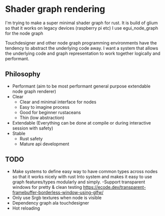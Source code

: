 # Shader graph rendering
I'm trying to make a super minimal shader graph for rust. It is build of glium so that it works on legacy devices (raspberry pi etc)
I use egui_node_graph for the node graph

Touchdesigner and other node graph programming environments have the tendency to abstract the underlying code away. I want a system that allows the underlying code and graph representation to work together logically and performant.

## Philosophy
- Performant (aim to be most performant general purpose extendable node graph renderer)
- Clear
    - Clear and minimal interface for nodes
    - Easy to imagine process
    - Good for beginner rustaceans
    - Thin (low abstraction)
- Extendable (Everything can be done at compile or during interactive session with safety)
- Stable
    - Rust safety
    - Mature api development




## TODO
- Make systems to define easy way to have common types across nodes so that it works nicely with rust Into<T> system and makes it easy to use graph features/types modularly and simply.
-Support transparent windows for pretty & clean testing https://ecode.dev/transparent-framebuffer-borderless-window-using-glfw/
- Only use Srgb textures when node is visible
- Dependency graph ala touchdesigner
- Hot reloading